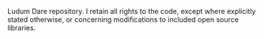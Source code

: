 Ludum Dare repository. I retain all rights to the code, except where explicitly stated otherwise, or concerning modifications to included open source libraries.